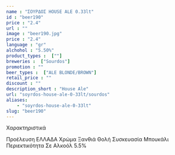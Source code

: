 ```yaml
---
name : "ΣΟΥΡΔΟΣ HOUSE ALE 0.33lt"
id : "beer190"
price : "2.4"
url : ""
image : "beer190.jpg"
price : "2.4"
language : "gr"
alchohol : "5.50%"
product_types :  [""]
breweries :  ["Sourdos"]
promotion : ""
beer_types :  ["ALE BLONDE/BROWN"]
retail_price : ""
discount : ""
description_short : "House Ale"
url: "soyrdos-house-ale-0-33lt/sourdos"
aliases: 
    - "soyrdos-house-ale-0-33lt"
slug: "beer190"
---
```


Χαρακτηριστικά

Προέλευση
ΕΛΛΑΔΑ
Χρώμα
Ξανθιά Θολή
Συσκευασία
Μπουκάλι
Περιεκτικότητα Σε Αλκοόλ
5.5%
